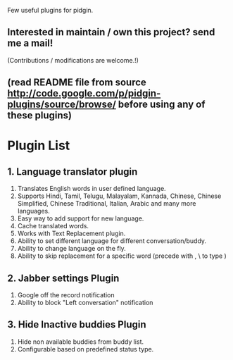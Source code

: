Few useful plugins for pidgin.

## Interested in maintain / own this project? send me a mail! ##
(Contributions / modifications are welcome.!)

## (read README file from source http://code.google.com/p/pidgin-plugins/source/browse/ before using any of these plugins) ##

# Plugin List #

## 1. Language translator plugin ##
  1. Translates English words in user defined language.
  1. Supports Hindi, Tamil, Telugu, Malayalam, Kannada, Chinese, Chinese Simplified, Chinese Traditional, Italian, Arabic and many more languages.
  1. Easy way to add support for new language.
  1. Cache translated words.
  1. Works with Text Replacement plugin.
  1. Ability to set different language for different conversation/buddy.
  1. Ability to change language on the fly.
  1. Ability to skip replacement for a specific word (precede with \, \\ to type \)


## 2. Jabber settings Plugin ##
  1. Google off the record notification
  1. Ability to block "Left conversation" notification

## 3. Hide Inactive buddies Plugin ##
  1. Hide non available buddies from buddy list.
  1. Configurable based on predefined status type.